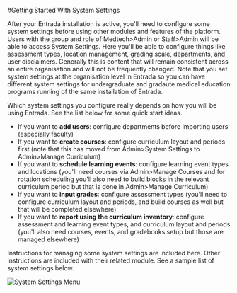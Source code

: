 #Getting Started With System Settings

After your Entrada installation is active, you'll need to configure some system settings before using other modules and features of the platform. Users with the group and role of Medtech>Admin or Staff>Admin will be able to access System Settings. Here you'll be able to configure things like assessment types, location management, grading scale, departments, and user disclaimers. Generally this is content that will remain consistent across an entire organisation and will not be frequently changed.  Note that you set system settings at the organisation level in Entrada so you can have different system settings for undergraduate and gradaute medical education programs running of the same installation of Entrada.

Which system settings you configure really depends on how you will be using Entrada. See the list below for some quick start ideas.

- If you want to **add users**: configure departments before importing users (especially faculty)
- If you want to **create courses**: configure curriculum layout and periods first (note that this has moved from Admin>System Settings to Admin>Manage Curriculum)
- If you want to **schedule learning events**: configure learning event types and locations (you'll need courses via Admin>Manage Courses and for rotation scheduling you'll also need to build blocks in the relevant curriculum period but that is done in Admin>Manage Curriculum)  
- If you want to **input grades**: configure assessment types (you'll need to configure curriculum layout and periods, and build courses as well but that will be completed elsewhere)
- If you want to **report using the curriculum inventory**: configure assessment and learning event types, and curriculum layout and periods (you'll also need courses, events, and gradebooks setup but those are managed elsewhere)

Instructions for managing some system settings are included here.  Other instructions are included with their related module.  See a sample list of system settings below.

![System Settings Menu](/img/systemsetup/systemsettings-me1.12.png)
